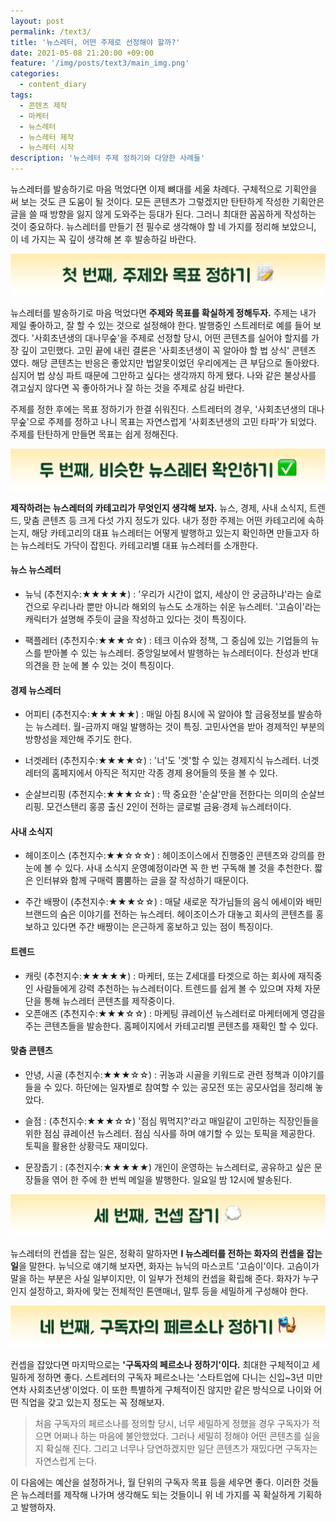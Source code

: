 ```yaml
---
layout: post
permalink: /text3/
title: '뉴스레터, 어떤 주제로 선정해야 할까?'
date: 2021-05-08 21:20:00 +09:00
feature: '/img/posts/text3/main_img.png'
categories:
  - content_diary
tags:
  - 콘텐츠 제작
  - 마케터
  - 뉴스레터
  - 뉴스레터 제작
  - 뉴스레터 시작
description: '뉴스레터 주제 정하기와 다양한 사례들'
---
```


뉴스레터를 발송하기로 마음 먹었다면 이제 뼈대를 세울 차례다. 구체적으로 기획안을 써 보는 것도 큰 도움이 될 것이다. 모든 콘텐츠가 그렇겠지만 탄탄하게 작성한 기획안은 글을 쓸 때 방향을 잃지 않게 도와주는 등대가 된다. 그러니 최대한 꼼꼼하게 작성하는 것이 중요하다. 뉴스레터를 만들기 전 필수로 생각해야 할 네 가지를 정리해 보았으니, 이 네 가지는 꼭 깊이 생각해 본 후 발송하길 바란다.

![이미지](/img/posts/text3/title1.png)

뉴스레터를 발송하기로 마음 먹었다면 **주제와 목표를 확실하게 정해두자.** 주제는 내가 제일 좋아하고, 잘 할 수 있는 것으로 설정해야 한다. 발행중인 스트레터로 예를 들어 보겠다. '사회초년생의 대나무숲'을 주제로 선정할 당시, 어떤 콘텐츠를 실어야 할지를 가장 깊이 고민했다. 고민 끝에 내린 결론은 '사회초년생이 꼭 알아야 할 법 상식' 콘텐츠 였다. 해당 콘텐츠는 반응은 좋았지만 법알못이었던 우리에게는 큰 부담으로 돌아왔다. 심지어 법 상싱 파트 때문에 그만하고 싶다는 생각까지 하게 됐다. 나와 같은 불상사를 겪고싶지 않다면 꼭 좋아하거나 잘 하는 것을 주제로 삼길 바란다.

주제를 정한 후에는 목표 정하기가 한결 쉬워진다. 스트레터의 경우, '사회초년생의 대나무숲'으로 주제를 정하고 나니 목표는 자연스럽게 '사회초년생의 고민 타파'가 되었다. 주제를 탄탄하게 만들면 목표는 쉽게 정해진다.

![이미지](/img/posts/text3/title2.png)

**제작하려는 뉴스레터의 카테고리가 무엇인지 생각해 보자.** 뉴스, 경제, 사내 소식지, 트렌드, 맞춤 콘텐츠 등 크게 다섯 가지 정도가 있다. 내가 정한 주제는 어떤 카테고리에 속하는지, 해당 카테고리의 대표 뉴스레터는 어떻게 발행하고 있는지 확인하면 만들고자 하는 뉴스레터도 가닥이 잡힌다. 카테고리별 대표 뉴스레터를 소개한다.


#### 뉴스 뉴스레터
* 뉴닉 (추천지수:★★★★★) : '우리가 시간이 없지, 세상이 안 궁금하냐'라는 슬로건으로 우리나라 뿐만 아니라 해외의 뉴스도 소개하는 쉬운 뉴스레터. '고슴이'라는 캐릭터가 설명해 주듯이 글을 작성하고 있다는 것이 특징이다.

* 팩플레터 (추천지수:★★★☆☆) : 테크 이슈와 정책, 그 중심에 있는 기업들의 뉴스를 받아볼 수 있는 뉴스레터. 중앙일보에서 발행하는 뉴스레터이다. 찬성과 반대 의견을 한 눈에 볼 수 있는 것이 특징이다.


#### 경제 뉴스레터
* 어피티 (추천지수:★★★★★) : 매일 아침 8시에 꼭 알아야 할 금융정보를 발송하는 뉴스레터. 월-금까지 매일 발행하는 것이 특징. 고민사연을 받아 경제적인 부분의 방향성을 제안해 주기도 한다.

* 너겟레터 (추천지수:★★★★☆) : '너'도 '겟'할 수 있는 경제지식 뉴스레터. 너겟레터의 홈페지에서 아직은 적지만 각종 경제 용어들의 뜻을 볼 수 있다.

* 순살브리핑 (추천지수:★★★☆☆) : 딱 중요한 '순살'만을 전한다는 의미의 순살브리핑. 모건스탠리 홍콩 출신 2인이 전하는 글로벌 금융·경제 뉴스레터이다.


#### 사내 소식지
* 헤이조이스 (추천지수:★★☆☆☆) : 헤이조이스에서 진행중인 콘텐츠와 강의를 한 눈에 볼 수 있다. 사내 소식지 운영예정이라면 꼭 한 번 구독해 볼 것을 추천한다. 짧은 인터뷰와 함께 구매력 뿜뿜하는 글을 잘 작성하기 때문이다.

* 주간 배짱이 (추천지수:★★★☆☆) : 매달 새로운 작가님들의 음식 에세이와 배민 브랜드의 숨은 이야기를 전하는 뉴스레터. 헤이조이스가 대놓고 회사의 콘텐츠를 홍보하고 있다면 주간 배짱이는 은근하게 홍보하고 있는 점이 특징이다.


#### 트렌드
* 캐릿 (추천지수:★★★★★) : 마케터, 또는 Z세대를 타겟으로 하는 회사에 재직중인 사람들에게 강력 추천하는 뉴스레터이다. 트렌드를 쉽게 볼 수 있으며 자체 자문단을 통해 뉴스레터 콘텐츠를 제작중이다.
* 오픈애즈 (추천지수:★★★☆☆) : 마케팅 큐레이션 뉴스레터로 마케터에게 영감을 주는 콘텐츠들을 발송한다. 홈페이지에서 카테고리별 콘텐츠를 재확인 할 수 있다.

#### 맞춤 콘텐츠
* 안녕, 시골 (추천지수:★★★☆☆) : 귀농과 시골을 키워드로 관련 정책과 이야기를 들을 수 있다. 하단에는 일자별로 참여할 수 있는 공모전 또는 공모사업을 정리해 놓았다.

* 슬점 : (추천지수:★★★☆☆) '점심 뭐먹지?'라고 매일같이 고민하는 직장인들을 위한 점심 큐레이션 뉴스레터. 점심 식사를 하며 얘기할 수 있는 토픽을 제공한다. 토픽을 활용한 상황극도 재미있다.

* 문장줍기 : (추천지수:★★★★★) 개인이 운영하는 뉴스레터로, 공유하고 싶은 문장들을 엮어 한 주에 한 번씩 메일을 발행한다. 일요일 밤 12시에 발송된다.

![이미지](/img/posts/text3/title3.png)

뉴스레터의 컨셉을 잡는 일은, 정확히 말하자면 **I 뉴스레터를 전하는 화자의 컨셉을 잡는 일**을 말한다. 뉴닉으로 얘기해 보자면, 화자는 뉴닉의 마스코트 '고슴이'이다. 고슴이가 말을 하는 부분은 사실 일부이지만, 이 일부가 전체의 컨셉을 확립해 준다. 화자가 누구인지 설정하고, 화자에 맞는 전체적인 톤앤매너, 말투 등을 세밀하게 구성해야 한다.

![이미지](/img/posts/text3/title4.png)

컨셉을 잡았다면 마지막으로는 **'구독자의 페르소나 정하기'이다.** 최대한 구체적이고 세밀하게 정하면 좋다. 스트레터의 구독자 페르소나는 '스타트업에 다니는 신입~3년 미만 연차 사회초년생'이었다. 이 또한 특별하게 구체적이진 않지만 같은 방식으로 나이와 어떤 직업을 갖고 있는지 정도는 꼭 정해보자.
> 처음 구독자의 페르소나를 정의할 당시, 너무 세밀하게 정했을 경우 구독자가 적으면 어쩌나 하는 마음에 불안했었다. 그러나 세밀히 정해야 어떤 콘텐츠를 실을지 확실해 진다. 그리고 너무나 당연하겠지만 일단 콘텐츠가 재밌다면 구독자는 자연스럽게 는다.


이 다음에는 예산을 설정하거나, 월 단위의 구독자 목표 등을 세우면 좋다. 이러한 것들은 뉴스레터를 제작해 나가며 생각해도 되는 것들이니 위 네 가지를 꼭 확실하게 기획하고 발행하자.
